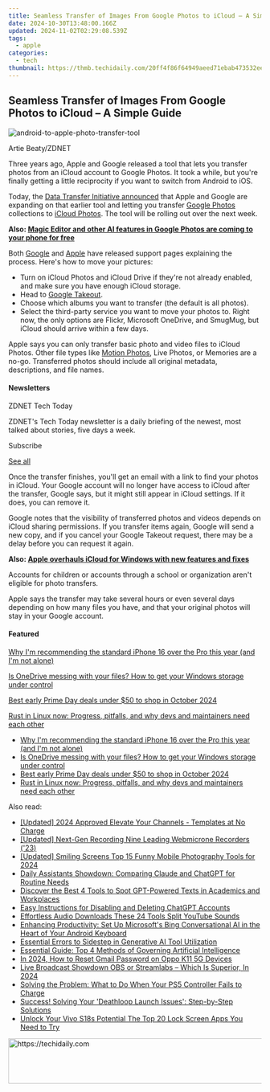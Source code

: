 ```yaml
---
title: Seamless Transfer of Images From Google Photos to iCloud – A Simple Guide
date: 2024-10-30T13:48:00.166Z
updated: 2024-11-02T02:29:08.539Z
tags:
  - apple
categories:
  - tech
thumbnail: https://thmb.techidaily.com/20ff4f86f64949aeed71ebab473532ee23ffbe18dd68a783845f09bf91d3afe4.jpg
---
```


## Seamless Transfer of Images From Google Photos to iCloud – A Simple Guide

![android-to-apple-photo-transfer-tool](https://www.zdnet.com/a/img/resize/ba649ef899d4a5d906f4a2b5a7a357aef10752a1/2024/07/11/5db2c160-9ab6-4dbe-86a3-e279ab693b94/b2165078-f2c6-4276-9f6e-d8f1ffb3d3fc.jpg?auto=webp&width=1280)

Artie Beaty/ZDNET

Three years ago, Apple and Google released a tool that lets you transfer photos from an iCloud account to Google Photos. It took a while, but you're finally getting a little reciprocity if you want to switch from Android to iOS.

Today, the [Data Transfer Initiative announced](https://dtinit.org/blog/2024/07/10/DTI-members-new-photo-video-tool) that Apple and Google are expanding on that earlier tool and letting you transfer [Google Photos](https://www.zdnet.com/article/google-photos-users-will-soon-get-the-best-ai-editing-tools-on-pixel-devices-for-free/) collections to [iCloud Photos](https://www.zdnet.com/article/apple-icloud-photos-now-works-with-windows-11-photos-app/). The tool will be rolling out over the next week.

**Also: [Magic Editor and other AI features in Google Photos are coming to your phone for free](https://www.zdnet.com/article/magic-editor-and-other-ai-features-in-google-photos-are-coming-to-your-phone-for-free/)**

Both [Google](https://support.google.com/accounts/answer/9666875) and [Apple](https://support.apple.com/en-us/HT213483) have released support pages explaining the process. Here's how to move your pictures: 

* Turn on iCloud Photos and iCloud Drive if they're not already enabled, and make sure you have enough iCloud storage.
* Head to [Google Takeout](https://takeout.google.com/takeout/transfer/custom/plus%5Fphotos?pli=1).
* Choose which albums you want to transfer (the default is all photos).
* Select the third-party service you want to move your photos to. Right now, the only options are Flickr, Microsoft OneDrive, and SmugMug, but iCloud should arrive within a few days.

Apple says you can only transfer basic photo and video files to iCloud Photos. Other file types like [Motion Photos](https://www.zdnet.com/article/how-to-create-animated-cinematic-photos-with-the-google-photos-app/), Live Photos, or Memories are a no-go. Transferred photos should include all original metadata, descriptions, and file names.

#### Newsletters

ZDNET Tech Today

ZDNET's Tech Today newsletter is a daily briefing of the newest, most talked about stories, five days a week.

 Subscribe

[See all](https://www.zdnet.com/newsletters/)

Once the transfer finishes, you'll get an email with a link to find your photos in iCloud. Your Google account will no longer have access to iCloud after the transfer, Google says, but it might still appear in iCloud settings. If it does, you can remove it.

Google notes that the visibility of transferred photos and videos depends on iCloud sharing permissions. If you transfer items again, Google will send a new copy, and if you cancel your Google Takeout request, there may be a delay before you can request it again.

**Also: [Apple overhauls iCloud for Windows with new features and fixes](https://www.zdnet.com/article/apple-overhauls-icloud-for-windows-app-with-new-features-and-fixes/)**

Accounts for children or accounts through a school or organization aren't eligible for photo transfers.

Apple says the transfer may take several hours or even several days depending on how many files you have, and that your original photos will stay in your Google account.

#### Featured

[Why I'm recommending the standard iPhone 16 over the Pro this year (and I'm not alone)](https://www.zdnet.com/article/why-im-recommending-the-standard-iphone-16-over-the-pro-this-year-and-im-not-alone/ "Why I'm recommending the standard iPhone 16 over the Pro this year (and I'm not alone)")

[Is OneDrive messing with your files? How to get your Windows storage under control](https://www.zdnet.com/article/is-onedrive-messing-with-your-files-how-to-get-your-windows-storage-under-control/ "Is OneDrive messing with your files? How to get your Windows storage under control")

[Best early Prime Day deals under $50 to shop in October 2024](https://www.zdnet.com/article/best-early-prime-day-deals-under-50/ "Best early Prime Day deals under $50 to shop in October 2024")

[Rust in Linux now: Progress, pitfalls, and why devs and maintainers need each other](https://www.zdnet.com/article/rust-in-linux-now-progress-pitfalls-and-why-devs-and-maintainers-need-each-other/ "Rust in Linux now: Progress, pitfalls, and why devs and maintainers need each other")

* [Why I'm recommending the standard iPhone 16 over the Pro this year (and I'm not alone)](https://www.zdnet.com/article/why-im-recommending-the-standard-iphone-16-over-the-pro-this-year-and-im-not-alone/ "Why I'm recommending the standard iPhone 16 over the Pro this year (and I'm not alone)")
* [Is OneDrive messing with your files? How to get your Windows storage under control](https://www.zdnet.com/article/is-onedrive-messing-with-your-files-how-to-get-your-windows-storage-under-control/ "Is OneDrive messing with your files? How to get your Windows storage under control")
* [Best early Prime Day deals under $50 to shop in October 2024](https://www.zdnet.com/article/best-early-prime-day-deals-under-50/ "Best early Prime Day deals under $50 to shop in October 2024")
* [Rust in Linux now: Progress, pitfalls, and why devs and maintainers need each other](https://www.zdnet.com/article/rust-in-linux-now-progress-pitfalls-and-why-devs-and-maintainers-need-each-other/ "Rust in Linux now: Progress, pitfalls, and why devs and maintainers need each other")

<ins class="adsbygoogle"
     style="display:block"
     data-ad-format="autorelaxed"
     data-ad-client="ca-pub-7571918770474297"
     data-ad-slot="1223367746"></ins>

<ins class="adsbygoogle"
     style="display:block"
     data-ad-client="ca-pub-7571918770474297"
     data-ad-slot="8358498916"
     data-ad-format="auto"
     data-full-width-responsive="true"></ins>

<span class="atpl-alsoreadstyle">Also read:</span>
<div><ul>
<li><a href="https://youtube-docs.techidaily.com/ed-2024-approved-elevate-your-channels-templates-at-no-charge/"><u>[Updated] 2024 Approved Elevate Your Channels - Templates at No Charge</u></a></li>
<li><a href="https://remote-screen-capture.techidaily.com/updated-next-gen-recording-nine-leading-webmicrone-recorders-23/"><u>[Updated] Next-Gen Recording Nine Leading Webmicrone Recorders ('23)</u></a></li>
<li><a href="https://fox-cloud.techidaily.com/updated-smiling-screens-top-15-funny-mobile-photography-tools-for-2024/"><u>[Updated] Smiling Screens Top 15 Funny Mobile Photography Tools for 2024</u></a></li>
<li><a href="https://tech-haven.techidaily.com/daily-assistants-showdown-comparing-claude-and-chatgpt-for-routine-needs/"><u>Daily Assistants Showdown: Comparing Claude and ChatGPT for Routine Needs</u></a></li>
<li><a href="https://tech-haven.techidaily.com/discover-the-best-4-tools-to-spot-gpt-powered-texts-in-academics-and-workplaces/"><u>Discover the Best 4 Tools to Spot GPT-Powered Texts in Academics and Workplaces</u></a></li>
<li><a href="https://tech-haven.techidaily.com/easy-instructions-for-disabling-and-deleting-chatgpt-accounts/"><u>Easy Instructions for Disabling and Deleting ChatGPT Accounts</u></a></li>
<li><a href="https://youtube-webster.techidaily.com/tless-audio-downloads-these-24-tools-split-youtube-sounds/"><u>Effortless Audio Downloads These 24 Tools Split YouTube Sounds</u></a></li>
<li><a href="https://tech-haven.techidaily.com/enhancing-productivity-set-up-microsofts-bing-conversational-ai-in-the-heart-of-your-android-keyboard/"><u>Enhancing Productivity: Set Up Microsoft's Bing Conversational AI in the Heart of Your Android Keyboard</u></a></li>
<li><a href="https://tech-haven.techidaily.com/essential-errors-to-sidestep-in-generative-ai-tool-utilization/"><u>Essential Errors to Sidestep in Generative AI Tool Utilization</u></a></li>
<li><a href="https://tech-haven.techidaily.com/essential-guide-top-4-methods-of-governing-artificial-intelligence/"><u>Essential Guide: Top 4 Methods of Governing Artificial Intelligence</u></a></li>
<li><a href="https://easy-unlock-android.techidaily.com/in-2024-how-to-reset-gmail-password-on-oppo-k11-5g-devices-by-drfone-android/"><u>In 2024, How to Reset Gmail Password on Oppo K11 5G Devices</u></a></li>
<li><a href="https://screen-mirroring-recording.techidaily.com/live-broadcast-showdown-obs-or-streamlabs-which-is-superior-in-2024/"><u>Live Broadcast Showdown OBS or Streamlabs – Which Is Superior, In 2024</u></a></li>
<li><a href="https://tech-recovery.techidaily.com/solving-the-problem-what-to-do-when-your-ps5-controller-fails-to-charge/"><u>Solving the Problem: What to Do When Your PS5 Controller Fails to Charge</u></a></li>
<li><a href="https://win-blog.techidaily.com/success-solving-your-deathloop-launch-issues-step-by-step-solutions/"><u>Success! Solving Your 'Deathloop Launch Issues': Step-by-Step Solutions</u></a></li>
<li><a href="https://unlock-android.techidaily.com/unlock-your-vivo-s18s-potential-the-top-20-lock-screen-apps-you-need-to-try-by-drfone-android/"><u>Unlock Your Vivo S18s Potential The Top 20 Lock Screen Apps You Need to Try</u></a></li>
</ul></div>

<!-- affiliate ads begin -->
<a href="https://zebaoaffiliateprogram.pxf.io/c/5597632/2137973/21526" target="_top" id="2137973">
  <img src="//a.impactradius-go.com/display-ad/21526-2137973" border="0" alt="https://techidaily.com" width="728" height="90"/>
</a>
<img height="0" width="0" src="https://zebaoaffiliateprogram.pxf.io/i/5597632/2137973/21526" style="position:absolute;visibility:hidden;" border="0" />
<!-- affiliate ads end -->

